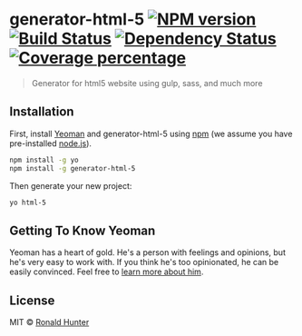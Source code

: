 # generator-html-5 [![NPM version][npm-image]][npm-url] [![Build Status][travis-image]][travis-url] [![Dependency Status][daviddm-image]][daviddm-url] [![Coverage percentage][coveralls-image]][coveralls-url]
> Generator for html5 website using gulp, sass, and much more

## Installation

First, install [Yeoman](http://yeoman.io) and generator-html-5 using [npm](https://www.npmjs.com/) (we assume you have pre-installed [node.js](https://nodejs.org/)).

```bash
npm install -g yo
npm install -g generator-html-5
```

Then generate your new project:

```bash
yo html-5
```

## Getting To Know Yeoman

Yeoman has a heart of gold. He&#39;s a person with feelings and opinions, but he&#39;s very easy to work with. If you think he&#39;s too opinionated, he can be easily convinced. Feel free to [learn more about him](http://yeoman.io/).

## License

MIT © [Ronald Hunter](ronaldhunter.co)


[npm-image]: https://badge.fury.io/js/generator-html-5.svg
[npm-url]: https://npmjs.org/package/generator-html-5
[travis-image]: https://travis-ci.org/rotohun/generator-html-5.svg?branch=master
[travis-url]: https://travis-ci.org/rotohun/generator-html-5
[daviddm-image]: https://david-dm.org/rotohun/generator-html-5.svg?theme=shields.io
[daviddm-url]: https://david-dm.org/rotohun/generator-html-5
[coveralls-image]: https://coveralls.io/repos/rotohun/generator-html-5/badge.svg
[coveralls-url]: https://coveralls.io/r/rotohun/generator-html-5
